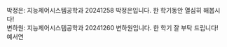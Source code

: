 박정은: 지능제어시스템공학과 20241258 박정은입니다. 한 학기동안 열심히 해봅시다!  
변하원: 지능제어시스템공학과 20241260 변하원입니다. 한 학기 잘 부탁 드립니다!  
예서연  
